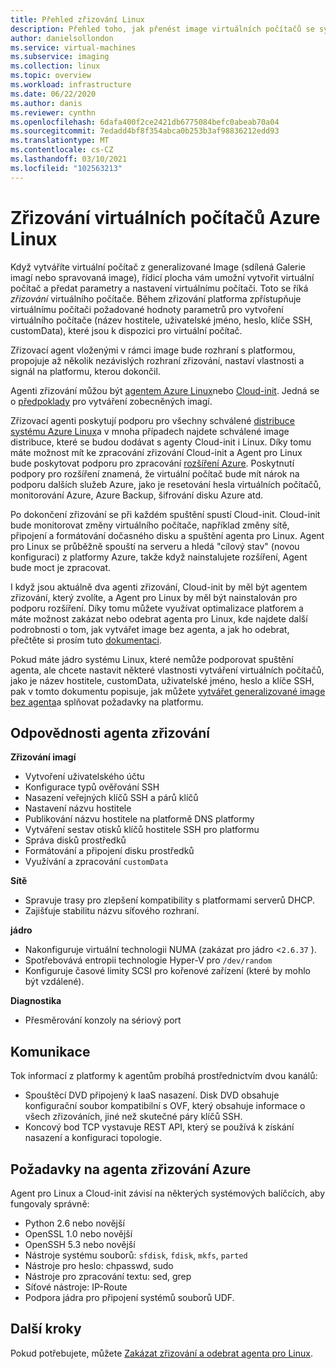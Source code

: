 ```yaml
---
title: Přehled zřizování Linux
description: Přehled toho, jak přenést image virtuálních počítačů se systémem Linux nebo vytvořit nové image pro použití v Azure.
author: danielsollondon
ms.service: virtual-machines
ms.subservice: imaging
ms.collection: linux
ms.topic: overview
ms.workload: infrastructure
ms.date: 06/22/2020
ms.author: danis
ms.reviewer: cynthn
ms.openlocfilehash: 6dafa400f2ce2421db6775084befc0abeab70a04
ms.sourcegitcommit: 7edadd4bf8f354abca0b253b3af98836212edd93
ms.translationtype: MT
ms.contentlocale: cs-CZ
ms.lasthandoff: 03/10/2021
ms.locfileid: "102563213"
---
```

# <a name="azure-linux-vm-provisioning"></a>Zřizování virtuálních počítačů Azure Linux
Když vytváříte virtuální počítač z generalizované Image (sdílená Galerie imagí nebo spravovaná image), řídicí plocha vám umožní vytvořit virtuální počítač a předat parametry a nastavení virtuálnímu počítači. Toto se říká *zřizování* virtuálního počítače. Během zřizování platforma zpřístupňuje virtuálnímu počítači požadované hodnoty parametrů pro vytvoření virtuálního počítače (název hostitele, uživatelské jméno, heslo, klíče SSH, customData), které jsou k dispozici pro virtuální počítač. 

Zřizovací agent vloženými v rámci image bude rozhraní s platformou, propojuje až několik nezávislých rozhraní zřizování, nastaví vlastnosti a signál na platformu, kterou dokončil. 

Agenti zřizování můžou být [agentem Azure Linux](../extensions/agent-linux.md)nebo [Cloud-init](./using-cloud-init.md). Jedná se o [předpoklady](create-upload-generic.md) pro vytváření zobecněných imagí.

Zřizovací agenti poskytují podporu pro všechny schválené [distribuce systému Azure Linux](./endorsed-distros.md)a v mnoha případech najdete schválené image distribuce, které se budou dodávat s agenty Cloud-init i Linux. Díky tomu máte možnost mít ke zpracování zřizování Cloud-init a Agent pro Linux bude poskytovat podporu pro zpracování [rozšíření Azure](../extensions/features-windows.md). Poskytnutí podpory pro rozšíření znamená, že virtuální počítač bude mít nárok na podporu dalších služeb Azure, jako je resetování hesla virtuálních počítačů, monitorování Azure, Azure Backup, šifrování disku Azure atd.

Po dokončení zřizování se při každém spuštění spustí Cloud-init. Cloud-init bude monitorovat změny virtuálního počítače, například změny sítě, připojení a formátování dočasného disku a spuštění agenta pro Linux. Agent pro Linux se průběžně spouští na serveru a hledá "cílový stav" (novou konfiguraci) z platformy Azure, takže když nainstalujete rozšíření, Agent bude moct je zpracovat.

I když jsou aktuálně dva agenti zřizování, Cloud-init by měl být agentem zřizování, který zvolíte, a Agent pro Linux by měl být nainstalován pro podporu rozšíření. Díky tomu můžete využívat optimalizace platforem a máte možnost zakázat nebo odebrat agenta pro Linux, kde najdete další podrobnosti o tom, jak vytvářet image bez agenta, a jak ho odebrat, přečtěte si prosím tuto [dokumentaci](disable-provisioning.md).

Pokud máte jádro systému Linux, které nemůže podporovat spuštění agenta, ale chcete nastavit některé vlastnosti vytváření virtuálních počítačů, jako je název hostitele, customData, uživatelské jméno, heslo a klíče SSH, pak v tomto dokumentu popisuje, jak můžete [vytvářet generalizované image bez agenta](no-agent.md)a splňovat požadavky na platformu.


## <a name="provisioning-agent-responsibilities"></a>Odpovědnosti agenta zřizování

**Zřizování imagí**
  
- Vytvoření uživatelského účtu
- Konfigurace typů ověřování SSH
- Nasazení veřejných klíčů SSH a párů klíčů
- Nastavení názvu hostitele
- Publikování názvu hostitele na platformě DNS platformy
- Vytváření sestav otisků klíčů hostitele SSH pro platformu
- Správa disků prostředků
- Formátování a připojení disku prostředků
- Využívání a zpracování `customData`
 
**Sítě**
  
- Spravuje trasy pro zlepšení kompatibility s platformami serverů DHCP.
- Zajišťuje stabilitu názvu síťového rozhraní.

**jádro**
  
- Nakonfiguruje virtuální technologii NUMA (zakázat pro jádro <`2.6.37` ).
- Spotřebovává entropii technologie Hyper-V pro `/dev/random`
- Konfiguruje časové limity SCSI pro kořenové zařízení (které by mohlo být vzdálené).

**Diagnostika**
  
- Přesměrování konzoly na sériový port

## <a name="communication"></a>Komunikace
Tok informací z platformy k agentům probíhá prostřednictvím dvou kanálů:

- Spouštěcí DVD připojený k IaaS nasazení. Disk DVD obsahuje konfigurační soubor kompatibilní s OVF, který obsahuje informace o všech zřizováních, jiné než skutečné páry klíčů SSH.
- Koncový bod TCP vystavuje REST API, který se používá k získání nasazení a konfiguraci topologie.


## <a name="azure-provisioning-agent-requirements"></a>Požadavky na agenta zřizování Azure
Agent pro Linux a Cloud-init závisí na některých systémových balíčcích, aby fungovaly správně:
- Python 2.6 nebo novější
- OpenSSL 1.0 nebo novější
- OpenSSH 5.3 nebo novější
- Nástroje systému souborů: `sfdisk`, `fdisk`, `mkfs`, `parted`
- Nástroje pro heslo: chpasswd, sudo
- Nástroje pro zpracování textu: sed, grep
- Síťové nástroje: IP-Route
- Podpora jádra pro připojení systémů souborů UDF.

## <a name="next-steps"></a>Další kroky

Pokud potřebujete, můžete [Zakázat zřizování a odebrat agenta pro Linux](disable-provisioning.md).
